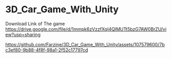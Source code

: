 # 3D_Car_Game_With_Unity
Download Link of The game https://drive.google.com/file/d/1mmpk6zVzzfXqI4QIMUTt5bzG7AW0BrZU/view?usp=sharing





https://github.com/Farzine/3D_Car_Game_With_Unity/assets/107579600/7bc3ef80-9b88-4f8f-98a1-2f52c17797cd

